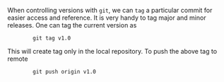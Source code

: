 When controlling versions with ``git``, we can ``tag`` a particular commit for easier access and reference. It is very handy to tag major and minor releases. One can tag the current version as

			git tag v1.0

This will create tag only in the local repository. To push the above tag to remote


			git push origin v1.0